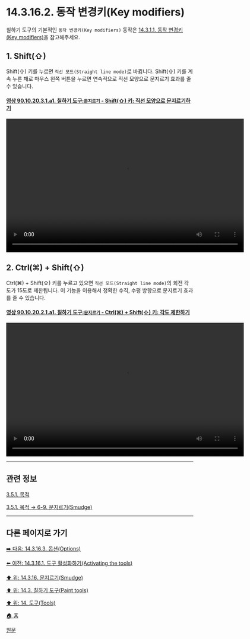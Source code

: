 # 14.3.16.2. 동작 변경키(Key modifiers)
칠하기 도구의 기본적인 `동작 변경키(Key modifiers)` 동작은 [14.3.1.1. 동작 변경키(Key modifiers)](./14-03-01-01-key_modifiers.md)을 참고해주세요.

<a id="14-03-16-02-s1"></a>

## 1. Shift(⇧)
Shift(⇧) 키를 누르면 `직선 모드(Straight line mode)`로 바뀝니다. Shift(⇧) 키를 계속 누른 채로 마우스 왼쪽 버튼을 누르면 연속적으로 직선 모양으로 문지르기 효과를 줄 수 있습니다.

<a id="90-10-20-03-01-a1"></a>

#### [영상 90.10.20.3.1.a1. 칠하기 도구:`문지르기` - Shift(⇧) 키: 직선 모양으로 문지르기하기](./90-10-20-03-01-switch_to_straight_line_mode.md#90-10-20-03-01-a1)
<video controls="controls" width="640" height="360" src="https://github.com/wonder13662/gimp/assets/15767104/d3483071-5eb5-47f2-849c-aed52aab5321"></video>

<a id="14-03-16-02-s2"></a>

## 2. Ctrl(⌘) + Shift(⇧)
Ctrl(⌘) + Shift(⇧) 키를 누르고 있으면 `직선 모드(Straight line mode)`의 회전 각도가 15도로 제한됩니다. 이 기능을 이용해서 정확한 수직, 수평 방향으로 문지르기 효과를 줄 수 있습니다.

<a id="90-10-20-02-01-a1"></a>

#### [영상 90.10.20.2.1.a1. 칠하기 도구:`문지르기` - Ctrl(⌘) + Shift(⇧) 키: 각도 제한하기](./90-10-20-02-01-constrain_angle.md#90-10-20-02-01-a1)
<video controls="controls" width="640" height="360" src="https://github.com/wonder13662/gimp/assets/15767104/462fddf1-76e6-455d-9e45-ba5c42620bed"></video>

***

## 관련 정보

[3.5.1. 목적](./03-05-01-intention.md)

[3.5.1. 목적 → 6-9. 문지르기(Smudge)](./03-05-01-intention.md#03-05-01-s6-09)

***

## 다른 페이지로 가기

[➡️ 다음: 14.3.16.3. 옵션(Options)](./14-03-16-03-options.md)

[⬅️ 이전: 14.3.16.1. 도구 활성화하기(Activating the tools)](./14-03-16-01-activating_the_tool.md)

[⬆️ 위: 14.3.16. 문지르기(Smudge)](./14-03-16-00-smudge.md)

[⬆️ 위: 14.3. 칠하기 도구(Paint tools)](./14-03-00-paint-tools.md)

[⬆️ 위: 14. 도구(Tools)](./14-00-tools.md)

[🏠 홈](./00-home.md)

[원문](https://docs.gimp.org/2.10/ko/gimp-tool-smudge.html#idm14219)